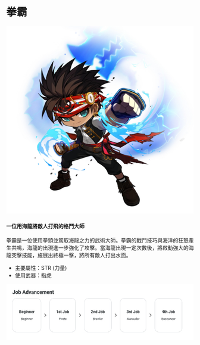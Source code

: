 # 拳霸

![](../../../.gitbook/assets/image_1747236412915_493.png)

#### 一位用海龍將敵人打飛的格鬥大師

拳霸是一位使用拳頭並駕馭海龍之力的武術大師。拳霸的戰鬥技巧與海洋的狂怒產生共鳴，海龍的出現進一步強化了攻擊。當海龍出現一定次數後，將啟動強大的海龍突擊技能，施展出終極一擊，將所有敵人打出水面。

* 主要屬性：STR (力量)
* 使用武器：指虎

![](../../../.gitbook/assets/image_1747236412915_605.png)
